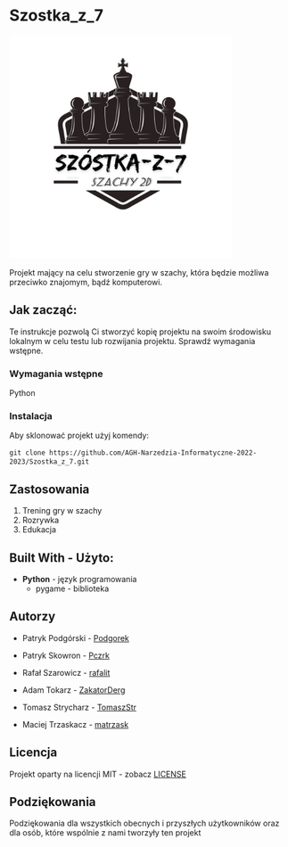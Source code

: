 # Szostka_z_7


<img src="https://github.com/AGH-Narzedzia-Informatyczne-2022-2023/Szostka_z_7/blob/main/logo.jpg" width="400" height="400" />


Projekt mający na celu stworzenie gry w szachy, która będzie możliwa przeciwko znajomym, bądź komputerowi.

## Jak zacząć: 

Te instrukcje pozwolą Ci stworzyć kopię projektu na swoim środowisku lokalnym w celu testu lub rozwijania projektu. Sprawdź wymagania wstępne.

### Wymagania wstępne
Python

### Instalacja
Aby sklonować projekt użyj komendy:

```
git clone https://github.com/AGH-Narzedzia-Informatyczne-2022-2023/Szostka_z_7.git
```
## Zastosowania
1. Trening gry w szachy
2. Rozrywka
3. Edukacja

## Built With - Użyto:
- **Python** - język programowania
  - pygame - biblioteka

## Autorzy
- Patryk Podgórski - [Podgorek](https://github.com/Podgorek)

- Patryk Skowron - [Pczrk](https://github.com/Pczrk)

- Rafał Szarowicz - [rafalit](https://github.com/rafalit)

- Adam Tokarz - [ZakatorDerg](https://github.com/ZakatorDerg)

- Tomasz Strycharz - [TomaszStr](https://github.com/TomaszStr)

- Maciej Trzaskacz - [matrzask](https://github.com/matrzask)

## Licencja
Projekt oparty na licencji MIT - zobacz [LICENSE](LICENSE)

## Podziękowania
Podziękowania dla wszystkich obecnych i przyszłych użytkowników oraz dla osób, które wspólnie z nami tworzyły ten projekt
